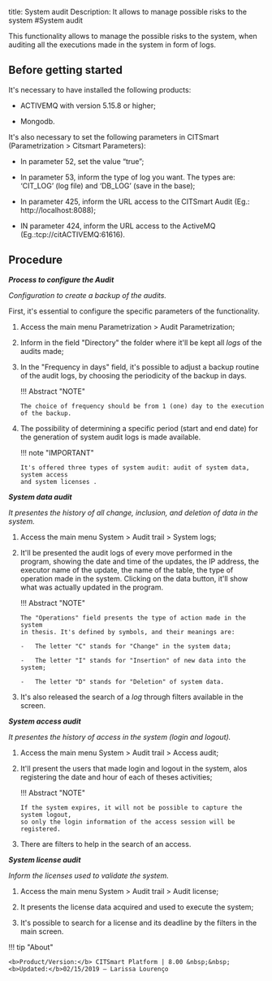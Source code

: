 title:  System audit
Description: It allows to manage possible risks to the system
#System audit

This functionality allows to manage the possible risks to the system, when auditing all the executions made in the system in form of logs.

Before getting started 
-----------------

It's necessary to have installed the following products:

-   ACTIVEMQ with version 5.15.8 or higher;

-   Mongodb.

It's also necessary to set the following parameters in CITSmart (Parametrization \>
Citsmart Parameters):

-   In parameter 52, set the value “true”;

-   In parameter 53, inform the type of log you want. The types are: ‘CIT_LOG’
    (log file) and ‘DB_LOG’ (save in the base);

-   In parameter 425, inform the URL access to the CITSmart Audit (Eg.:
    http://localhost:8088);

-   IN parameter 424, inform the URL access to the ActiveMQ (Eg.:tcp://citACTIVEMQ:61616).

Procedure
------------

***Process to configure the Audit***

*Configuration to create a backup of the audits.*

First, it's essential to configure the specific parameters of the functionality.

1.  Access the main menu Parametrization \> Audit Parametrization;

2.  Inform in the field "Directory" the folder where it'll be kept all *logs* of
    the audits made;

3.  In the "Frequency in days" field, it's possible to adjust a backup routine of
    the audit logs, by choosing the periodicity of the backup in days.

    !!! Abstract "NOTE"

        The choice of frequency should be from 1 (one) day to the execution of the backup.  

4.  The possibility of determining a specific period (start and end date) for the
    generation of system audit logs is made available.

    !!! note "IMPORTANT"

        It's offered three types of system audit: audit of system data, system access
        and system licenses .

***System data audit***

*It presentes the history of all change, inclusion, and deletion of data in the
system.*

1.  Access the main menu System \> Audit trail \> System logs;

2.  It'll be presented the audit logs of every move performed in the program,
    showing the date and time of the updates, the IP address, the executor
    name of the update, the name of the table, the type of operation made in 
    the system. Clicking on the data button, it'll show what was actually updated in the program.

    !!! Abstract "NOTE"  

        The "Operations" field presents the type of action made in the system 
        in thesis. It's defined by symbols, and their meanings are:  
        
        -   The letter "C" stands for "Change" in the system data;  
        
        -   The letter "I" stands for "Insertion" of new data into the system;  

        -   The letter "D" stands for "Deletion" of system data.  

3.  It's also released the search of a *log* through filters available in the screen.

***System access audit***

*It presentes the history of access in the system (login and logout).*

1.  Access the main menu System \>
    Audit trail \> Access audit;

2.  It'll present the users that made login and logout in the system, alos
    registering the date and hour of each of theses activities;

    !!! Abstract "NOTE"  
        
        If the system expires, it will not be possible to capture the system logout,
        so only the login information of the access session will be registered.  

3.  There are filters to help in the search of an access.

***System license audit***

*Inform the licenses used to validate the system.*

1.  Access the main menu System \>
    Audit trail \> Audit license;

2.  It presents the license data acquired and used to execute the system;

3.  It's possible to search for a license and its deadline by the filters
    in the main screen.
    
!!! tip "About"

    <b>Product/Version:</b> CITSmart Platform | 8.00 &nbsp;&nbsp;
    <b>Updated:</b>02/15/2019 – Larissa Lourenço
